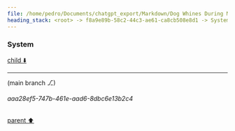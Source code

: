 ```yaml
---
file: /home/pedro/Documents/chatgpt_export/Markdown/Dog Whines During Meal prep.md
heading_stack: <root> -> f8a9e89b-58c2-44c3-ae61-ca8cb508e8d1 -> System -> 882793de-a7d7-4ec2-9c24-e27974f49f8d -> System
---
```

### System

[child ⬇️](#aaa28ef5-747b-461e-aad6-8dbc6e13b2c4)

---

(main branch ⎇)
###### aaa28ef5-747b-461e-aad6-8dbc6e13b2c4
[parent ⬆️](#882793de-a7d7-4ec2-9c24-e27974f49f8d)
